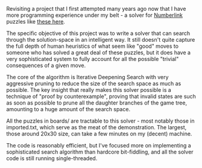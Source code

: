 Revisiting a project that I first attempted many years ago now that I have more programming experience under my belt - a solver for [Numberlink](https://en.wikipedia.org/wiki/Numberlink) puzzles like [these here](https://numberlinks.puzzlebaron.com/).

The specific objective of this project was to write a solver that can search through the solution-space in an intelligent way. It still doesn't quite capture the full depth of human heuristics of what seem like "good" moves to someone who has solved a great deal of these puzzles, but it does have a very sophisticated system to fully account for all the possible "trivial" consequences of a given move.

The core of the algorithm is Iterative Deepening Search with very aggressive pruning to reduce the size of the search space as much as possible. The key insight that really makes this solver possible is a technique of "proof by counterexample", proving that invalid states are such as soon as possible to prune all the daughter branches of the game tree, amounting to a huge amount of the search space.

All the puzzles in boards/ are tractable to this solver - most notably those in imported.txt, which serve as the meat of the demonstration. The largest, those around 20x30 size, can take a few minutes on my (decent) machine.

The code is reasonably efficient, but I've focused more on implementing a sophisticated search algorithm than hardcore bit-fiddling, and all the solver code is still running single-threaded.